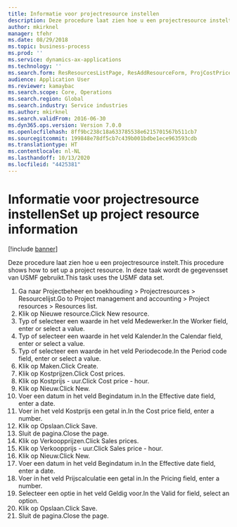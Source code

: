 ```yaml
---
title: Informatie voor projectresource instellen
description: Deze procedure laat zien hoe u een projectresource instelt.
author: mkirknel
manager: tfehr
ms.date: 08/29/2018
ms.topic: business-process
ms.prod: ''
ms.service: dynamics-ax-applications
ms.technology: ''
ms.search.form: ResResourcesListPage, ResAddResourceForm, ProjCostPriceHour, ProjSalesPriceHour
audience: Application User
ms.reviewer: kamaybac
ms.search.scope: Core, Operations
ms.search.region: Global
ms.search.industry: Service industries
ms.author: mkirknel
ms.search.validFrom: 2016-06-30
ms.dyn365.ops.version: Version 7.0.0
ms.openlocfilehash: 8ff9bc238c18a633785538e6215701567b511cb7
ms.sourcegitcommit: 199848e78df5cb7c439b001bdbe1ece963593cdb
ms.translationtype: HT
ms.contentlocale: nl-NL
ms.lasthandoff: 10/13/2020
ms.locfileid: "4425381"
---
```

# <a name="set-up-project-resource-information"></a><span data-ttu-id="2d511-103">Informatie voor projectresource instellen</span><span class="sxs-lookup"><span data-stu-id="2d511-103">Set up project resource information</span></span>

[!include [banner](../../includes/banner.md)]

<span data-ttu-id="2d511-104">Deze procedure laat zien hoe u een projectresource instelt.</span><span class="sxs-lookup"><span data-stu-id="2d511-104">This procedure shows how to set up a project resource.</span></span> <span data-ttu-id="2d511-105">In deze taak wordt de gegevensset van USMF gebruikt.</span><span class="sxs-lookup"><span data-stu-id="2d511-105">This task uses the USMF data set.</span></span>

1. <span data-ttu-id="2d511-106">Ga naar Projectbeheer en boekhouding > Projectresources > Resourcelijst.</span><span class="sxs-lookup"><span data-stu-id="2d511-106">Go to Project management and accounting > Project resources > Resources list.</span></span>
2. <span data-ttu-id="2d511-107">Klik op Nieuwe resource.</span><span class="sxs-lookup"><span data-stu-id="2d511-107">Click New resource.</span></span>
3. <span data-ttu-id="2d511-108">Typ of selecteer een waarde in het veld Medewerker.</span><span class="sxs-lookup"><span data-stu-id="2d511-108">In the Worker field, enter or select a value.</span></span>
4. <span data-ttu-id="2d511-109">Typ of selecteer een waarde in het veld Kalender.</span><span class="sxs-lookup"><span data-stu-id="2d511-109">In the Calendar field, enter or select a value.</span></span>
5. <span data-ttu-id="2d511-110">Typ of selecteer een waarde in het veld Periodecode.</span><span class="sxs-lookup"><span data-stu-id="2d511-110">In the Period code field, enter or select a value.</span></span>
6. <span data-ttu-id="2d511-111">Klik op Maken.</span><span class="sxs-lookup"><span data-stu-id="2d511-111">Click Create.</span></span>
7. <span data-ttu-id="2d511-112">Klik op Kostprijzen.</span><span class="sxs-lookup"><span data-stu-id="2d511-112">Click Cost prices.</span></span>
8. <span data-ttu-id="2d511-113">Klik op Kostprijs - uur.</span><span class="sxs-lookup"><span data-stu-id="2d511-113">Click Cost price - hour.</span></span>
9. <span data-ttu-id="2d511-114">Klik op Nieuw.</span><span class="sxs-lookup"><span data-stu-id="2d511-114">Click New.</span></span>
10. <span data-ttu-id="2d511-115">Voer een datum in het veld Begindatum in.</span><span class="sxs-lookup"><span data-stu-id="2d511-115">In the Effective date field, enter a date.</span></span>
11. <span data-ttu-id="2d511-116">Voer in het veld Kostprijs een getal in.</span><span class="sxs-lookup"><span data-stu-id="2d511-116">In the Cost price field, enter a number.</span></span>
12. <span data-ttu-id="2d511-117">Klik op Opslaan.</span><span class="sxs-lookup"><span data-stu-id="2d511-117">Click Save.</span></span>
13. <span data-ttu-id="2d511-118">Sluit de pagina.</span><span class="sxs-lookup"><span data-stu-id="2d511-118">Close the page.</span></span>
14. <span data-ttu-id="2d511-119">Klik op Verkoopprijzen.</span><span class="sxs-lookup"><span data-stu-id="2d511-119">Click Sales prices.</span></span>
15. <span data-ttu-id="2d511-120">Klik op Verkoopprijs - uur.</span><span class="sxs-lookup"><span data-stu-id="2d511-120">Click Sales price - hour.</span></span>
16. <span data-ttu-id="2d511-121">Klik op Nieuw.</span><span class="sxs-lookup"><span data-stu-id="2d511-121">Click New.</span></span>
17. <span data-ttu-id="2d511-122">Voer een datum in het veld Begindatum in.</span><span class="sxs-lookup"><span data-stu-id="2d511-122">In the Effective date field, enter a date.</span></span>
18. <span data-ttu-id="2d511-123">Voer in het veld Prijscalculatie een getal in.</span><span class="sxs-lookup"><span data-stu-id="2d511-123">In the Pricing field, enter a number.</span></span>
19. <span data-ttu-id="2d511-124">Selecteer een optie in het veld Geldig voor.</span><span class="sxs-lookup"><span data-stu-id="2d511-124">In the Valid for field, select an option.</span></span>
20. <span data-ttu-id="2d511-125">Klik op Opslaan.</span><span class="sxs-lookup"><span data-stu-id="2d511-125">Click Save.</span></span>
21. <span data-ttu-id="2d511-126">Sluit de pagina.</span><span class="sxs-lookup"><span data-stu-id="2d511-126">Close the page.</span></span>

